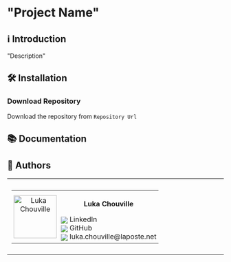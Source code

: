 # "Project Name"

## ℹ️ Introduction
"Description"

## 🛠️ Installation
### Download Repository
Download the repository from `Repository Url`

## 📚 Documentation

## 👤 Authors

<table style="border-collapse: collapse; border: none; width: 100%">
  <!-- Column 1 - Max 3 profils -->
  <tr style="border: none">
    <!-- Contributeur 1 -->
    <td
      style="
        border: none;
        padding: 10px;
        text-align: center;
        vertical-align: top;
        width: 33%;
      "
    >
      <table
        style="border-collapse: collapse; border: none; display: inline-block"
      >
        <tr style="border: none">
          <td style="border: none; padding: 5px; text-align: center">
            <a href="https://github.com/lchouville">
              <img
                src="https://avatars.githubusercontent.com/u/51326118?v=4"
                width="100px;"
                alt="Luka Chouville"
              />
            </a>
          </td>
          <td style="border: none; padding: 5px; text-align: left">
            <p style="text-align: center;"><strong>Luka Chouville</strong></p>
            <a
              href="https://www.linkedin.com/in/luka-chouville-6abb3717a"
              style="text-decoration: none"
            >
              <img
                src="https://img.icons8.com/color/20/000000/linkedin.png"
                style="vertical-align: middle"
              />
              LinkedIn </a
            ><br />
            <a
              href="https://github.com/lchouville"
              style="text-decoration: none"
            >
              <img
                src="https://img.icons8.com/ios-filled/20/000000/github.png"
                style="vertical-align: middle"
              />
              GitHub </a
            ><br />
            <a
              href="mailto:luka.chouville@laposte.net"
              style="text-decoration: none"
            >
              <img
                src="https://img.icons8.com/color/20/000000/gmail.png"
                style="vertical-align: middle"
              />
              luka.chouville@laposte.net
            </a>
          </td>
        </tr>
      </table>
    </td>
    <!-- Contributeur 2 -->
    <!-- <td
      style="
        border: none;
        padding: 10px;
        text-align: center;
        vertical-align: top;
        width: 33%;
      "
    >
      <table
        style="border-collapse: collapse; border: none; display: inline-block"
      >
        <tr style="border: none">
          <td style="border: none; padding: 5px; text-align: center">
            <a href="https://github.com/lchouville">
              <img
                src="https://avatars.githubusercontent.com/u/51326118?v=4"
                width="100px;"
                alt="Luka Chouville"
              />
            </a>
          </td>
          <td style="border: none; padding: 5px; text-align: left">
            <p style="text-align: center;"><strong>Luka Chouville</strong></p>
            <a
              href="https://www.linkedin.com/in/luka-chouville-6abb3717a"
              style="text-decoration: none"
            >
              <img
                src="https://img.icons8.com/color/20/000000/linkedin.png"
                style="vertical-align: middle"
              />
              LinkedIn </a
            ><br />
            <a
              href="https://github.com/lchouville"
              style="text-decoration: none"
            >
              <img
                src="https://img.icons8.com/ios-filled/20/000000/github.png"
                style="vertical-align: middle"
              />
              GitHub </a
            ><br />
            <a
              href="mailto:luka.chouville@laposte.net"
              style="text-decoration: none"
            >
              <img
                src="https://img.icons8.com/color/20/000000/gmail.png"
                style="vertical-align: middle"
              />
              luka.chouville@laposte.net
            </a>
          </td>
        </tr>
      </table>
    </td> -->
  </tr>
</table>
